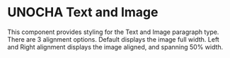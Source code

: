 UNOCHA Text and Image
=====================

This component provides styling for the Text and Image paragraph type.
There are 3 alignment options.
Default displays the image full width.
Left and Right alignment displays the image aligned, and spanning 50% width.
